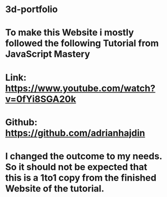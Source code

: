 # 3d-portfolio
# To make this Website i mostly followed the following Tutorial from JavaScript Mastery
# Link:     https://www.youtube.com/watch?v=0fYi8SGA20k
# Github:   https://github.com/adrianhajdin
#
# I changed the outcome to my needs. So it should not be expected that this is a 1to1 copy from the finished Website of the tutorial.
